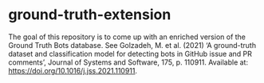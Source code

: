 # ground-truth-extension
The goal of this repository is to come up with an enriched version of the Ground Truth Bots database. See Golzadeh, M. et al. (2021) ‘A ground-truth dataset and classification model for detecting bots in GitHub issue and PR comments’, Journal of Systems and Software, 175, p. 110911. Available at: https://doi.org/10.1016/j.jss.2021.110911.
